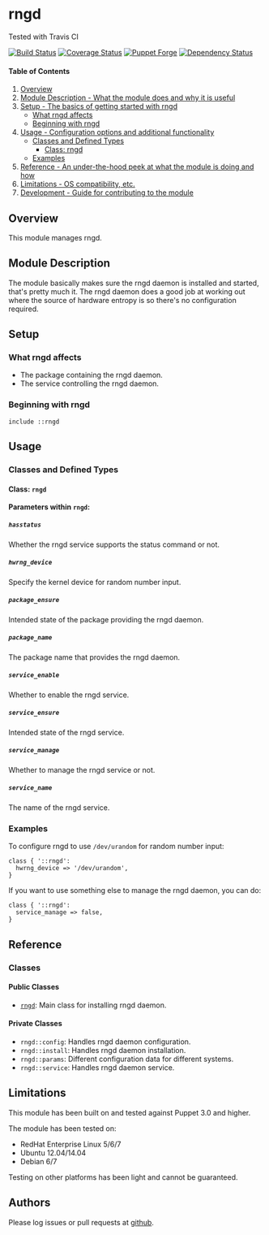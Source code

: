 # rngd

Tested with Travis CI

[![Build Status](https://travis-ci.org/bodgit/puppet-rngd.svg?branch=master)](https://travis-ci.org/bodgit/puppet-rngd)
[![Coverage Status](https://coveralls.io/repos/bodgit/puppet-rngd/badge.svg?branch=master&service=github)](https://coveralls.io/github/bodgit/puppet-rngd?branch=master)
[![Puppet Forge](http://img.shields.io/puppetforge/v/bodgit/rngd.svg)](https://forge.puppetlabs.com/bodgit/rngd)
[![Dependency Status](https://gemnasium.com/bodgit/puppet-rngd.svg)](https://gemnasium.com/bodgit/puppet-rngd)

#### Table of Contents

1. [Overview](#overview)
2. [Module Description - What the module does and why it is useful](#module-description)
3. [Setup - The basics of getting started with rngd](#setup)
    * [What rngd affects](#what-rngd-affects)
    * [Beginning with rngd](#beginning-with-rngd)
4. [Usage - Configuration options and additional functionality](#usage)
    * [Classes and Defined Types](#classes-and-defined-types)
        * [Class: rngd](#class-rngd)
    * [Examples](#examples)
5. [Reference - An under-the-hood peek at what the module is doing and how](#reference)
5. [Limitations - OS compatibility, etc.](#limitations)
6. [Development - Guide for contributing to the module](#development)

## Overview

This module manages rngd.

## Module Description

The module basically makes sure the rngd daemon is installed and started,
that's pretty much it. The rngd daemon does a good job at working out where
the source of hardware entropy is so there's no configuration required.

## Setup

### What rngd affects

* The package containing the rngd daemon.
* The service controlling the rngd daemon.

### Beginning with rngd

```puppet
include ::rngd
```

## Usage

### Classes and Defined Types

#### Class: `rngd`

**Parameters within `rngd`:**

##### `hasstatus`

Whether the rngd service supports the status command or not.

##### `hwrng_device`

Specify the kernel device for random number input.

##### `package_ensure`

Intended state of the package providing the rngd daemon.

##### `package_name`

The package name that provides the rngd daemon.

##### `service_enable`

Whether to enable the rngd service.

##### `service_ensure`

Intended state of the rngd service.

##### `service_manage`

Whether to manage the rngd service or not.

##### `service_name`

The name of the rngd service.

### Examples

To configure rngd to use `/dev/urandom` for random number input:

```puppet
class { '::rngd':
  hwrng_device => '/dev/urandom',
}
```

If you want to use something else to manage the rngd daemon, you can do:

```puppet
class { '::rngd':
  service_manage => false,
}
```

## Reference

### Classes

#### Public Classes

* [`rngd`](#class-rngd): Main class for installing rngd daemon.

#### Private Classes

* `rngd::config`: Handles rngd daemon configuration.
* `rngd::install`: Handles rngd daemon installation.
* `rngd::params`: Different configuration data for different systems.
* `rngd::service`: Handles rngd daemon service.

## Limitations

This module has been built on and tested against Puppet 3.0 and higher.

The module has been tested on:

* RedHat Enterprise Linux 5/6/7
* Ubuntu 12.04/14.04
* Debian 6/7

Testing on other platforms has been light and cannot be guaranteed.

## Authors

Please log issues or pull requests at
[github](https://github.com/bodgit/puppet-rngd).
